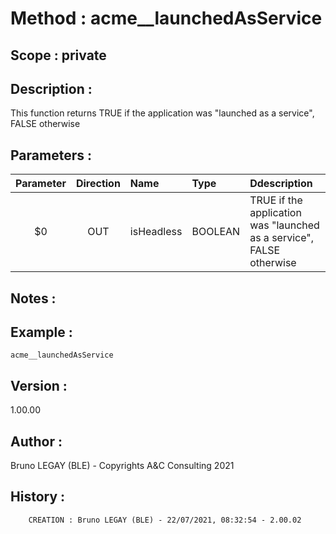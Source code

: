 ﻿# **Method :** acme__launchedAsService## **Scope :** private## **Description :** This function returns TRUE if the application was "launched as a service", FALSE otherwise## **Parameters :** | Parameter | Direction | Name | Type | Ddescription | |:----:|:----:|:----|:----|:----| | $0 | OUT | isHeadless | BOOLEAN | TRUE if the application was "launched as a service", FALSE otherwise | ## **Notes :** ## **Example :** ```acme__launchedAsService```## **Version :** 1.00.00## **Author :** Bruno LEGAY (BLE) - Copyrights A&C Consulting 2021## **History :**          CREATION : Bruno LEGAY (BLE) - 22/07/2021, 08:32:54 - 2.00.02